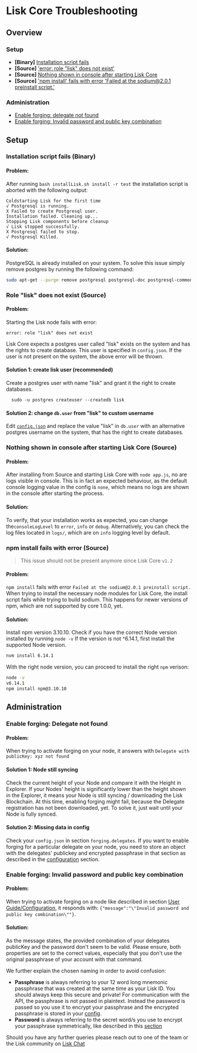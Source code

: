# Lisk Core Troubleshooting
 
## Overview

### Setup
- **[Binary]** [Installation script fails](#installation-script-fails-binary)
- **[Source]** ['error: role "lisk" does not exist'](#role-lisk-does-not-exist-source)
- **[Source]** [Nothing shown in console after starting Lisk Core](#nothing-shown-in-console-after-starting-lisk-core-source)
- **[Source]** ['npm install' fails with error 'Failed at the sodium@2.0.1 preinstall script.'](#npm-install-fails-with-error-source)

### Administration
- [Enable forging: delegate not found](#enable-forging-delegate-not-found)
- [Enable forging: Invalid password and public key combination](#enable-forging-invalid-password-and-public-key-combination)

## Setup

### Installation script fails (Binary)

#### Problem:
After running `bash installLisk.sh install -r test` the installation script is aborted with the following output:
```
Coldstarting Lisk for the first time
√ Postgresql is running.
X Failed to create Postgresql user.
Installation failed. Cleaning up...
Stopping Lisk components before cleanup
√ Lisk stopped successfully.
X Postgresql failed to stop.
√ Postgresql Killed.
```
#### Solution:
PostgreSQL is already installed on your system.
To solve this issue simply remove postgres by running the following command:
```bash
sudo apt-get --purge remove postgresql postgresql-doc postgresql-common
```

### Role "lisk" does not exist (Source)

#### Problem:
Starting the Lisk node fails with error: 
```
error: role "lisk" does not exist
```
Lisk Core expects a postgres user called "lisk" exists on the system and has the rights to create database.
This user is specified in `config.json`.
If the user is not present on the system, the above error will be thrown.

#### Solution 1: create lisk user (recommended)
Create a postgres user with name "lisk" and grant it the right to create databases.
```
  sudo -u postgres createuser --createdb lisk
```

#### Solution 2: change `db.user` from "lisk" to custom username

Edit [`config.json`](../user-guide/configuration/configuration.md) and replace the value "lisk" in `db.user` with an alternative postgres username on the system, that has the right to create databases.

### Nothing shown in console after starting Lisk Core (Source)

#### Problem: 
After installing from Source and starting Lisk Core with `node app.js`, no are logs visible in console.
This is in fact an expected behaviour, as the default console logging value in the config is `none`, which means no logs are shown in the console after starting the process.

#### Solution: 
To verify, that your installation works as expected, you can change the`consoleLogLevel` to `error`, `info` or `debug`.
Alternatively, you can check the log files located in `logs/`, which are on `info` logging level by default.

### npm install fails with error (Source)

> This issue should not be present anymore since Lisk Core `v1.2`

#### Problem:
`npm install` fails with error `Failed at the sodium@2.0.1 preinstall script.`
When trying to install the necessary node modules for Lisk Core, the install script fails while trying to build sodium.
This happens for newer versions of npm, which are not supported by core 1.0.0, yet.
#### Solution:
Install npm version 3.10.10.
Check if you have the correct Node version installed by running `node -v`
If the version is not ^6.14.1, first install the supported Node version.
```bash
nvm install 6.14.1
```
With the right node version, you can proceed to install the right `npm` verison:
```bash
node -v
v6.14.1
npm install npm@3.10.10
```

## Administration

### Enable forging: Delegate not found
#### Problem:
When trying to activate forging on your node, it answers with `Delegate with publicKey: xyz not found`
#### Solution 1: Node still syncing
Check the current height of your Node and compare it with the Height in Explorer.
If your Nodes' height is significantly lower than the height shown in the Explorer, it means your Node is still syncing / downloading the Lisk Blockchain. At this time, enabling forging might fail, because the Delegate registration has not been downloaded, yet.
To solve it, just wait until your Node is fully synced.
#### Solution 2: Missing data in config
Check your `config.json` in section `forging.delegates`.
If you want to enable forging for a particular delegate on your node, you need to store an object with the delegates' publickey and encrypted passphrase in that section as described in the [configuration](../user-guide/configuration/configuration.md#forging) section.

### Enable forging: Invalid password and public key combination
#### Problem:
When trying to activate forging on a node like described in section [User Guide/Configuration](../user-guide/configuration/configuration.md#enable-disable-forging), it responds with: `{"message":"\"Invalid password and public key combination\""}`.
#### Solution:
As the message states, the provided combination of your delegates publicKey and the password don't seem to be valid. Please ensure, both properties are set to the correct values, especially that you don't use the original passphrase of your account with that command.

We further explain the chosen naming in order to avoid confusion:
- **Passphrase** is always referring to your 12 word long mnemonic passphrase that was created at the same time as your Lisk ID. You should always keep this secure and private! For communication with the API, the passphrase is not passed in plaintext. Instead the password is passed so you use it to encrypt your passphrase and the encrypted passphrase is stored in your [config](../user-guide/configuration/configuration.md).
- **Password** is always referring to the secret word/s you use to encrypt your passphrase symmetrically, like described in this [section](../user-guide/configuration/configuration.md#forging)

Should you have any further queries please reach out to one of the team or the Lisk community on [Lisk Chat](https://lisk.chat/home)
